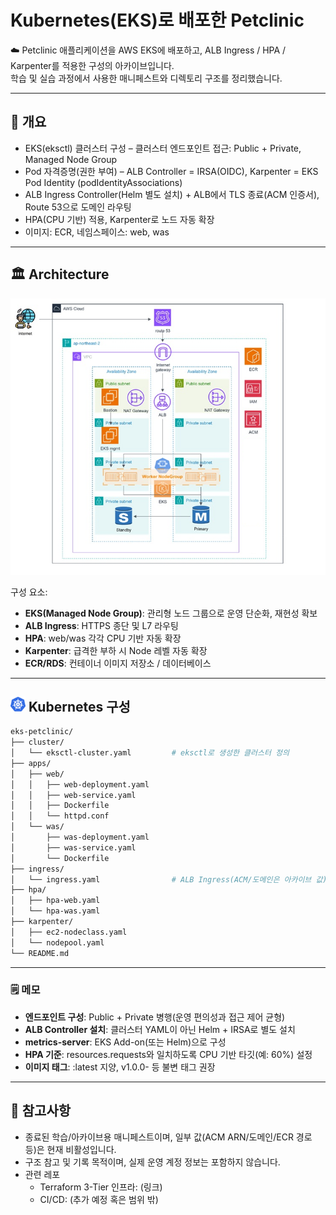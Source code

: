 # Kubernetes(EKS)로 배포한 Petclinic

☁️ Petclinic 애플리케이션을 AWS EKS에 배포하고, ALB Ingress / HPA / Karpenter를 적용한 구성의 아카이브입니다.  
학습 및 실습 과정에서 사용한 매니페스트와 디렉토리 구조를 정리했습니다.

---

## 📝 개요

- EKS(eksctl) 클러스터 구성 – 클러스터 엔드포인트 접근: Public + Private, Managed Node Group
- Pod 자격증명(권한 부여) – ALB Controller = IRSA(OIDC), Karpenter = EKS Pod Identity (podIdentityAssociations)
- ALB Ingress Controller(Helm 별도 설치) + ALB에서 TLS 종료(ACM 인증서), Route 53으로 도메인 라우팅
- HPA(CPU 기반) 적용, Karpenter로 노드 자동 확장
- 이미지: ECR, 네임스페이스: web, was

---

## 🏛️ Architecture
![Architecture](eks-archi.png)

구성 요소:
- **EKS(Managed Node Group)**: 관리형 노드 그룹으로 운영 단순화, 재현성 확보
- **ALB Ingress**: HTTPS 종단 및 L7 라우팅
- **HPA**: web/was 각각 CPU 기반 자동 확장
- **Karpenter**: 급격한 부하 시 Node 레벨 자동 확장
- **ECR/RDS**: 컨테이너 이미지 저장소 / 데이터베이스

---

## <img src="https://raw.githubusercontent.com/devicons/devicon/master/icons/kubernetes/kubernetes-original.svg" width="24"/> Kubernetes 구성
```bash
eks-petclinic/
├── cluster/
│   └── eksctl-cluster.yaml         # eksctl로 생성한 클러스터 정의
├── apps/
│   ├── web/
│   │   ├── web-deployment.yaml
│   │   ├── web-service.yaml
│   │   ├── Dockerfile
│   │   └── httpd.conf
│   └── was/
│       ├── was-deployment.yaml
│       ├── was-service.yaml
│       └── Dockerfile
├── ingress/
│   └── ingress.yaml                # ALB Ingress(ACM/도메인은 아카이브 값)
├── hpa/
│   ├── hpa-web.yaml
│   └── hpa-was.yaml
├── karpenter/
│   ├── ec2-nodeclass.yaml
│   └── nodepool.yaml
└── README.md
```
---

### 🗒️ 메모
- **엔드포인트 구성**: Public + Private 병행(운영 편의성과 접근 제어 균형)
- **ALB Controller 설치**: 클러스터 YAML이 아닌 Helm + IRSA로 별도 설치
- **metrics-server**: EKS Add-on(또는 Helm)으로 구성
- **HPA 기준**: resources.requests와 일치하도록 CPU 기반 타깃(예: 60%) 설정
- **이미지 태그**: :latest 지양, v1.0.0-<sha> 등 불변 태그 권장

---

## 📎 참고사항
- 종료된 학습/아카이브용 매니페스트이며, 일부 값(ACM ARN/도메인/ECR 경로 등)은 현재 비활성입니다.
- 구조 참고 및 기록 목적이며, 실제 운영 계정 정보는 포함하지 않습니다.
- 관련 레포
  - Terraform 3-Tier 인프라: (링크)
  - CI/CD: (추가 예정 혹은 범위 밖)
